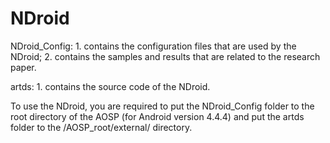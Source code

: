 # NDroid

NDroid_Config: 1. contains the configuration files that are used by the NDroid; 2. contains the samples and results that are related to the research paper.
               
artds: 1. contains the source code of the NDroid.

To use the NDroid, you are required to put the NDroid_Config folder to the root directory of the AOSP (for Android version 4.4.4) and put the artds folder to the /AOSP_root/external/ directory. 
